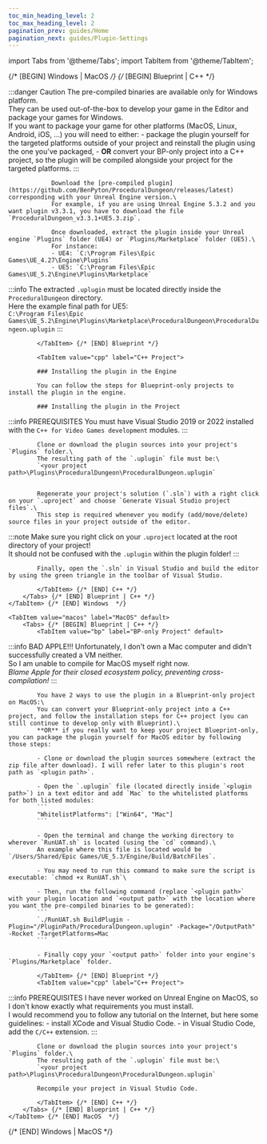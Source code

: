 ```yaml
---
toc_min_heading_level: 2
toc_max_heading_level: 2
pagination_prev: guides/Home
pagination_next: guides/Plugin-Settings
---
```


import Tabs from '@theme/Tabs';
import TabItem from '@theme/TabItem';

<Tabs> {/* [BEGIN] Windows | MacOS */}
    <TabItem value="windows" label="Windows" default>
        <Tabs> {/* [BEGIN] Blueprint | C++ */}
            <TabItem value="bp" label="BP-only Project" default>
            
:::danger Caution
                The pre-compiled binaries are available only for Windows platform.\
                They can be used out-of-the-box to develop your game in the Editor and package your games for Windows.\
                If you want to package your game for other platforms (MacOS, Linux, Android, iOS, ...) you will need to either:
                - package the plugin yourself for the targeted platforms outside of your project and reinstall the plugin using the one you've packaged,
                - **OR** convert your BP-only project into a C++ project, so the plugin will be compiled alongside your project for the targeted platforms.
:::

                Download the [pre-compiled plugin](https://github.com/BenPyton/ProceduralDungeon/releases/latest) corresponding with your Unreal Engine version.\
                For example, if you are using Unreal Engine 5.3.2 and you want plugin v3.3.1, you have to download the file `ProceduralDungeon_v3.3.1+UE5.3.zip`.

                Once downloaded, extract the plugin inside your Unreal engine `Plugins` folder (UE4) or `Plugins/Marketplace` folder (UE5).\
                For instance: 
                - UE4: `C:\Program Files\Epic Games\UE_4.27\Engine\Plugins`
                - UE5: `C:\Program Files\Epic Games\UE_5.2\Engine\Plugins\Marketplace`

:::info
                The extracted `.uplugin` must be located directly inside the `ProceduralDungeon` directory.\
                Here the example final path for UE5:\
                `C:\Program Files\Epic Games\UE_5.2\Engine\Plugins\Marketplace\ProceduralDungeon\ProceduralDungeon.uplugin`
:::


            </TabItem> {/* [END] Blueprint */}

            <TabItem value="cpp" label="C++ Project">

            ### Installing the plugin in the Engine

            You can follow the steps for Blueprint-only projects to install the plugin in the engine.

            ### Installing the plugin in the Project

:::info PREREQUISITES
            You must have Visual Studio 2019 or 2022 installed with the `C++ for Video Games development` modules.
:::

            Clone or download the plugin sources into your project's `Plugins` folder.\
            The resulting path of the `.uplugin` file must be:\
            `<your project path>\Plugins\ProceduralDungeon\ProceduralDungeon.uplugin`


            Regenerate your project's solution (`.sln`) with a right click on your `.uproject` and choose `Generate Visual Studio project files`.\
            This step is required whenever you modify (add/move/delete) source files in your project outside of the editor.

:::note
            Make sure you right click on your `.uproject` located at the root directory of your project!\
            It should not be confused with the `.uplugin` within the plugin folder!
:::

            Finally, open the `.sln` in Visual Studio and build the editor by using the green triangle in the toolbar of Visual Studio.

            </TabItem> {/* [END] C++ */}
        </Tabs> {/* [END] Blueprint | C++ */}
    </TabItem> {/* [END] Windows  */}

    <TabItem value="macos" label="MacOS" default>
        <Tabs> {/* [BEGIN] Blueprint | C++ */}
            <TabItem value="bp" label="BP-only Project" default>

:::info BAD APPLE!!!
            Unfortunately, I don't own a Mac computer and didn't successfully created a VM neither.\
            So I am unable to compile for MacOS myself right now.\
            *Blame Apple for their closed ecosystem policy, preventing cross-compilation!*
:::

            You have 2 ways to use the plugin in a Blueprint-only project on MacOS:\
            You can convert your Blueprint-only project into a C++ project, and follow the installation steps for C++ project (you can still continue to develop only with Blueprint).\
            **OR** if you really want to keep your project Blueprint-only, you can package the plugin yourself for MacOS editor by following those steps:

            - Clone or download the plugin sources somewhere (extract the zip file after download). I will refer later to this plugin's root path as `<plugin path>`.

            - Open the `.uplugin` file (located directly inside `<plugin path>`) in a text editor and add `Mac` to the whitelisted platforms for both listed modules:
            ```
            "WhitelistPlatforms": ["Win64", "Mac"]
            ```

            - Open the terminal and change the working directory to wherever `RunUAT.sh` is located (using the `cd` command).\
            An example where this file is located would be `/Users/Shared/Epic Games/UE_5.3/Engine/Build/BatchFiles`.

            - You may need to run this command to make sure the script is executable: `chmod +x RunUAT.sh`\

            - Then, run the following command (replace `<plugin path>` with your plugin location and `<output path>` with the location where you want the pre-compiled binaries to be generated):
            ```
            `./RunUAT.sh BuildPlugin -Plugin="/PluginPath/ProceduralDungeon.uplugin" -Package="/OutputPath" -Rocket -TargetPlatforms=Mac
            ```

            - Finally copy your `<output path>` folder into your engine's `Plugins/Marketplace` folder. 

            </TabItem> {/* [END] Blueprint */}
            <TabItem value="cpp" label="C++ Project">

:::info PREREQUISITES
            I have never worked on Unreal Engine on MacOS, so I don't know exactly what requirements you must install.\
            I would recommend you to follow any tutorial on the Internet, but here some guidelines:
            - install XCode and Visual Studio Code.
            - in Visual Studio Code, add the `C/C++` extension.
:::

            Clone or download the plugin sources into your project's `Plugins` folder.\
            The resulting path of the `.uplugin` file must be:\
            `<your project path>\Plugins\ProceduralDungeon\ProceduralDungeon.uplugin`

            Recompile your project in Visual Studio Code.

            </TabItem> {/* [END] C++ */}
        </Tabs> {/* [END] Blueprint | C++ */}
    </TabItem> {/* [END] MacOS  */}
</Tabs> {/* [END] Windows | MacOS */}
